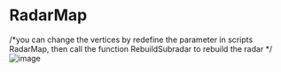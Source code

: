 # RadarMap

/*you can change the vertices by redefine the parameter in scripts RadarMap, then call the function RebuildSubradar to rebuild the radar
*/
![image](https://github.com/Zhuangdum/RadarMap/blob/master/RadarMap.png)
